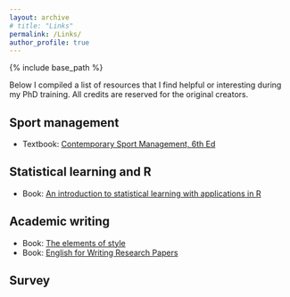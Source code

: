 ```yaml
---
layout: archive
# title: "Links"
permalink: /Links/
author_profile: true
---
```

{% include base_path %}

Below I compiled a list of resources that I find helpful or interesting during my PhD training. All credits are reserved for the original creators. 

## Sport management
* Textbook: [Contemporary Sport Management, 6th Ed](https://www.human-kinetics.co.uk/9781718202993/contemporary-sport-management/)

## Statistical learning and R
* Book: [An introduction to statistical learning with applications in R](https://www.statlearning.com/)

## Academic writing
* Book: [The elements of style](https://www.gutenberg.org/files/37134/37134-h/37134-h.htm)
* Book: [English for Writing Research Papers](https://link.springer.com/book/10.1007/978-3-319-26094-5)

## Survey
